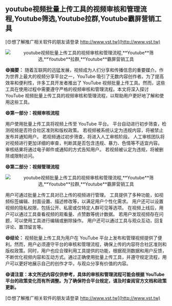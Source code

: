 ## **youtube视频批量上传工具的视频审核和管理流程,**Youtube**筛选,**Youtube**拉群,**Youtube**霸屏营销工具**

[😍想了解推广相关软件的朋友请登录 http://www.vst.tw](http://www.vst.tw)

 <center><img src="https://vst.tw/MP4/tuiguang/png/2.png" alt="youtube视频批量上传工具的视频审核和管理流程,**Youtube**筛选,**Youtube**拉群,**Youtube**霸屏营销工具"></center>

**😄摘要：**
随着互联网的迅猛发展，视频成为人们分享和传播信息的重要媒介。作为世界上最大的视频分享平台之一，YouTube 吸引了无数内容创作者。为了提高效率和便利性，许多工具开发者推出了 YouTube 视频批量上传工具。然而，这些工具在使用过程中需要遵守严格的视频审核和管理流程。本文将深入探讨 YouTube 视频批量上传工具的视频审核和管理流程，以帮助用户更好地了解和使用这些工具。

**😄第一部分：视频审核流程**

用户使用批量上传工具将视频上传至 YouTube 平台。
平台自动进行初步筛查，检测视频是否符合社区准则和版权政策。
若视频被系统认定为违规内容，将被禁止发布并通知用户。
若视频通过初步筛查，将进入人工审核阶段。
人工审核团队将对视频进行更加详细的审查，判断其是否包含违规、暴力、色情等不适宜内容。
审核结果将通过电子邮件或通知的方式告知用户。
若视频被认定为违规，将被删除或限制访问。

**😄第二部分：视频管理流程**

 <center><img src="https://vst.tw/MP4/tuiguang/png/4.png" alt="youtube视频批量上传工具的视频审核和管理流程,**Youtube**筛选,**Youtube**拉群,**Youtube**霸屏营销工具"></center>

用户可通过批量上传工具对已上传的视频进行管理。
工具提供了多种功能，如视频标签编辑、封面设置、描述修改等，以满足用户个性化需求。
用户还可以设置视频的隐私权限，包括公开、私密或仅特定人群可见等选项。
在视频上线后，用户可以通过工具查看视频的观看量、点赞数等统计数据。
若用户发现视频存在问题，可以使用工具进行编辑或删除操作。
用户还可以通过工具与观众互动，回复评论、置顶留言等。

**😄结论：**
视频批量上传工具为用户在 YouTube 平台上发布和管理视频提供了便利。然而，用户必须遵守平台的审核和管理流程，确保上传的内容符合社区准则和版权政策。同时，用户也应合理利用工具提供的功能，根据观测数据和用户反馈，不断优化视频内容和互动方式。通过正确使用批量上传工具，并遵守规定流程，用户可以更好地展示自己的创作才华，与观众分享有价值的内容。

**😄请注意：本文所述内容仅供参考，具体的审核和管理流程可能会根据 YouTube 平台的政策变化而有所调整。为了确保符合平台规定，请及时查阅官方文档和政策更新。**

[😍想了解推广相关软件的朋友请登录 http://www.vst.tw](http://www.vst.tw)



